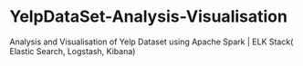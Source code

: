 # YelpDataSet-Analysis-Visualisation

Analysis and Visualisation of Yelp Dataset using Apache Spark | ELK Stack( Elastic Search, Logstash, Kibana)
